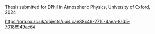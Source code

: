 Thesis submitted for DPhil in Atmospheric Physics, University of Oxford, 2024

https://ora.ox.ac.uk/objects/uuid:cae88449-2710-4aea-8ad5-70186949ac64
